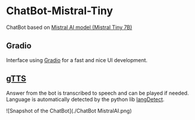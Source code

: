 # ChatBot-Mistral-Tiny
 ChatBot based on [Mistral AI model (Mistral Tiny 7B)](mistral.ai) 

 
## Gradio
Interface using [Gradio](gradio.app) for a fast and nice UI development.

## [gTTS](https://gtts.readthedocs.io/en/latest/)
Answer from the bot is transcribed to speech and can be played if needed. Language is automatically detected by the python lib [langDetect](https://pypi.org/project/langdetect/).

![Snapshot of the ChatBot](./ChatBot MistralAI.png)

